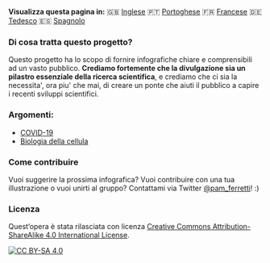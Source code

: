 **Visualizza questa pagina in:** 🇬🇧 [Inglese](../) 🇵🇹 [Portoghese](../pt/) 🇫🇷 [Francese](../fr/) 🇩🇪 [Tedesco](../de/) 🇪🇸 [Spagnolo](../es/)

### Di cosa tratta questo progetto?

Questo progetto ha lo scopo di fornire infografiche chiare e comprensibili ad un vasto pubblico. 
**Crediamo fortemente che la divulgazione sia un pilastro essenziale della ricerca scientifica**, e crediamo che ci sia la necessita', ora piu' che mai, di creare un ponte che aiuti il pubblico a capire i recenti sviluppi scientifici. 

### Argomenti:

- [COVID-19](https://easy-infographics.github.io/COVID-19/it/)
- [Biologia della cellula](https://easy-infographics.github.io/Cell_Biology/it/)

### Come contribuire

Vuoi suggerire la prossima infografica? Vuoi contribuire con una tua illustrazione o vuoi unirti al gruppo? 
Contattami via Twitter [@pam_ferretti](https://twitter.com/pam_ferretti)! :)

### Licenza

Quest’opera è stata rilasciata con licenza 
[Creative Commons Attribution-ShareAlike 4.0 International License][cc-by-sa].

[![CC BY-SA 4.0][cc-by-sa-image]][cc-by-sa]

[cc-by-sa]: http://creativecommons.org/licenses/by-sa/4.0/
[cc-by-sa-image]: https://licensebuttons.net/l/by-sa/4.0/88x31.png
[cc-by-sa-shield]: https://img.shields.io/badge/License-CC%20BY--SA%204.0-lightgrey.svg
